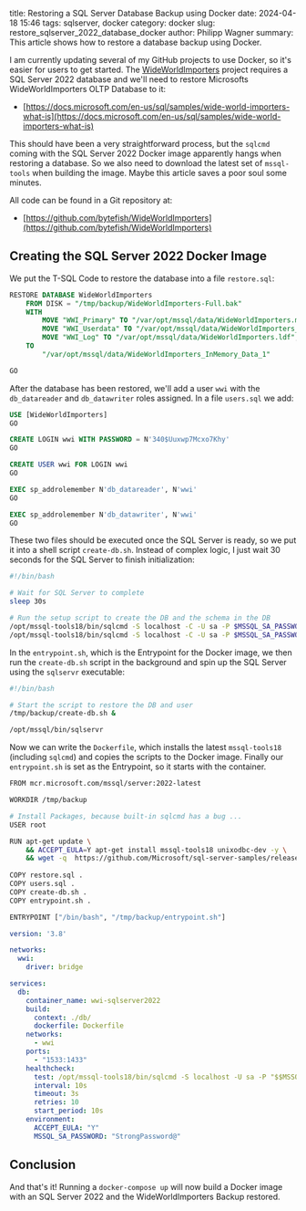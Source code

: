 title: Restoring a SQL Server Database Backup using Docker
date: 2024-04-18 15:46
tags: sqlserver, docker
category: docker
slug: restore_sqlserver_2022_database_docker
author: Philipp Wagner
summary: This article shows how to restore a database backup using Docker.

[WideWorldImporters]: https://github.com/bytefish/WideWorldImporters

I am currently updating several of my GitHub projects to use Docker, so it's easier for users to get started. The [WideWorldImporters] 
project requires a SQL Server 2022 database and we'll need to restore Microsofts WideWorldImporters OLTP Database to it:

* [https://docs.microsoft.com/en-us/sql/samples/wide-world-importers-what-is](https://docs.microsoft.com/en-us/sql/samples/wide-world-importers-what-is)

This should have been a very straightforward process, but the `sqlcmd` coming with the SQL Server 2022 Docker image apparently 
hangs when restoring a database. So we also need to download the latest set of `mssql-tools` when building the image. Maybe this 
article saves a poor soul some minutes.

All code can be found in a Git repository at:

* [https://github.com/bytefish/WideWorldImporters](https://github.com/bytefish/WideWorldImporters)


## Creating the SQL Server 2022 Docker Image ##

We put the T-SQL Code to restore the database into a file `restore.sql`:

```sql
RESTORE DATABASE WideWorldImporters
    FROM DISK = "/tmp/backup/WideWorldImporters-Full.bak"
    WITH 
        MOVE "WWI_Primary" TO "/var/opt/mssql/data/WideWorldImporters.mdf",
        MOVE "WWI_Userdata" TO "/var/opt/mssql/data/WideWorldImporters_UserData.ndf",
        MOVE "WWI_Log" TO "/var/opt/mssql/data/WideWorldImporters.ldf", MOVE "WWI_InMemory_Data_1"
    TO 
        "/var/opt/mssql/data/WideWorldImporters_InMemory_Data_1"

GO
```

After the database has been restored, we'll add a user `wwi` with the `db_datareader` 
and `db_datawriter` roles assigned. In a file `users.sql` we add: 

```sql
USE [WideWorldImporters]
GO

CREATE LOGIN wwi WITH PASSWORD = N'340$Uuxwp7Mcxo7Khy'
GO

CREATE USER wwi FOR LOGIN wwi
GO

EXEC sp_addrolemember N'db_datareader', N'wwi'
GO

EXEC sp_addrolemember N'db_datawriter', N'wwi'
GO
```

These two files should be executed once the SQL Server is ready, so we put it into a shell script `create-db.sh`. Instead 
of complex logic, I just wait 30 seconds for the SQL Server to finish initialization:

```bash
#!/bin/bash

# Wait for SQL Server to complete
sleep 30s

# Run the setup script to create the DB and the schema in the DB
/opt/mssql-tools18/bin/sqlcmd -S localhost -C -U sa -P $MSSQL_SA_PASSWORD -d master -i restore.sql
/opt/mssql-tools18/bin/sqlcmd -S localhost -C -U sa -P $MSSQL_SA_PASSWORD -d master -i users.sql
```

In the `entrypoint.sh`, which is the Entrypoint for the Docker image, we then run the `create-db.sh` script in the background and spin up the SQL Server using the `sqlservr` executable:

```bash
#!/bin/bash

# Start the script to restore the DB and user
/tmp/backup/create-db.sh &

/opt/mssql/bin/sqlservr
```

Now we can write the `Dockerfile`, which installs the latest `mssql-tools18` (including `sqlcmd`) and copies 
the scripts to the Docker image. Finally our `entrypoint.sh` is set as the Entrypoint, so it starts with the 
container.

```sh
FROM mcr.microsoft.com/mssql/server:2022-latest

WORKDIR /tmp/backup

# Install Packages, because built-in sqlcmd has a bug ...
USER root

RUN apt-get update \
    && ACCEPT_EULA=Y apt-get install mssql-tools18 unixodbc-dev -y \
    && wget -q  https://github.com/Microsoft/sql-server-samples/releases/download/wide-world-importers-v1.0/WideWorldImporters-Full.bak
    
COPY restore.sql .
COPY users.sql .
COPY create-db.sh .
COPY entrypoint.sh .

ENTRYPOINT ["/bin/bash", "/tmp/backup/entrypoint.sh"]
```

```yaml
version: '3.8'

networks:
  wwi:
    driver: bridge

services:
  db:
    container_name: wwi-sqlserver2022
    build:
      context: ./db/
      dockerfile: Dockerfile
    networks:
      - wwi
    ports:
      - "1533:1433"
    healthcheck:
      test: /opt/mssql-tools18/bin/sqlcmd -S localhost -U sa -P "$$MSSQL_SA_PASSWORD" -C -Q "SELECT 1" || exit 1
      interval: 10s
      timeout: 3s
      retries: 10
      start_period: 10s
    environment:
      ACCEPT_EULA: "Y"
      MSSQL_SA_PASSWORD: "StrongPassword@"
```

## Conclusion ##

And that's it! Running a `docker-compose up` will now build a Docker image with an SQL Server 2022 and the WideWorldImporters Backup restored.